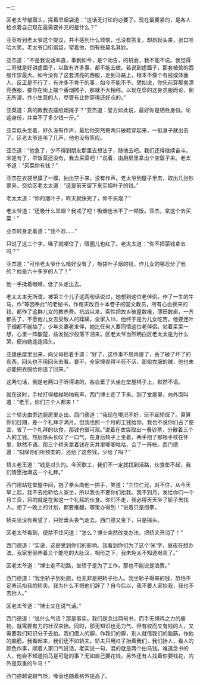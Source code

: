     一二 

   区老太爷皱眉头，挥着旱烟袋道：“这话无讨论的必要了。现在最要紧的，是各人检点着自己现在最需要补充的是什么？”

   亚英听到老太爷这个提议，并不感到什么烦恼，也没有答复，却昂起头来，张口哈哈大笑。老太爷口衔烟袋，望着他，倒有些莫名其妙。

   亚杰道：“不是我说话率直，事到如今，是个劝告，的机会，我不能不说。我觉得二哥就是好讲虚面子，以致有许多事，都不能去做。若说到虚面子，那套被偷的西服作崇最大。如今没有了这套漂亮的西服，走到马路上，根本不像个有钱或体面人，反正是不行了，有许多不肯干的事，如今不能不予。譬如说，你先前穿那套漂亮西服，要你在街上摆个香烟摊子，那就不大相称。以现在穿的这身衣服而论，倒无所谓，作小生意的人，尽管有比你穿得还好点的。”

   亚英道：真的教我去摆纸烟摊子？“亚杰道：譬方如此说，最好你是牺牲身份。论这身份，并卖不了多少钱一斤。”

   亚英低头坐着，好久没有作声，最后他突然把两只破鞋穿起来，一挺身子就出去了。区老太爷连叫了几声，他也没有答应。

   亚杰道：“他急了，少不得到朋友那里去想法子，随他去吧。我们还得继续奋斗。米是有了，早饭菜还没有，我去买菜吧！”说着，由厨房里拿出个空篮子来。老太爷道：“买菜你有钱？”

   亚杰在衣袋里摸了一摸，抽出空手来，没有作声。老太爷到屋子里去，取出几张钞票来，交给区老太太道：“这是前天留下来买烟叶子的钱。”

   老太太道：“你的烟叶子，昨天就快完了，你不买烟？”

   老太爷道：“还吸什么旱烟？我戒了吧！吸烟也当不了一顿饭。亚杰，拿这个去买菜！”

   亚杰转身走着道：“我不忍……”

   只说了这三个字，嗓子就哽住了，眼圈儿也红了。老太太道：“你不把菜钱拿去吗？”

   亚杰道：“可怜老太爷什么嗜好没有了，吸袋叶子烟的钱，作儿女的哪忍分了他的？他是六十多岁的人了！”

   他一手揉着眼睛，低了头走出去。

   老太太本无所谓，被第三个儿子这两句话说过，她想到这位老伴侣，作了一生的牛马，作“等因奉此”的老秘书，作每天改百十本卷子的国文教员，所有心血换来的钱，都作了这群儿女的教养费。抗战以来，索性把故乡破屋数椽，薄田数亩，一齐都丢了，不愿他儿女去受敌人的蹂躏，全家入川，他终于是为儿女吃苦。他要连叶子烟都不能抽了，少年夫妻老来伴，她比任何人要同情这位老伴侣。站着呆呆一想，心里一阵酸楚，益发抛沙般落下泪来。区老太爷当然明白区老太太是为什么哭，便向她连连摇头。

   亚雄由屋里出来，向父母摇着手道：“好了，这件事不用再提了，丢了破了坏了的东西，回头也不用回头去看。要不，全家懊丧得半死不活，那偷衣服的贼，他也未必能把衣服给你送了回来。”

   这两句话，倒是老两口子昕得进的，各自垂了头坐在堂屋椅子上，默然不语。

   就在这时，手杖打得楼梯啪啪有声，西门博士走了下来。到了堂屋里，向外面叫道：“老王，你们三个人都来！”

   三个轿夫由旁边厨房里走出。西门德道：“我现在境况不好，玩不起轿班了。算算你们日期，差一个礼拜才满月。但我也照一个月的工钱给你。我也不说你们占了便宜，省了一个礼拜的伙食，那钱也很可观。”说着在衣袋取出一叠钞票，分散着三个人的工钱。然后昂头长叹了一口气，在身后椅子上坐着，两手抱了那根手杖在怀里，默然不语。那三个轿夫拿着钱在天井里唧唧咕咕，合了一阵帐。西门德道：“扣除你们所预支的，还给了这些钱，少给了吗？”

   轿夫老王道：“钱是对头的。今天歇工，我们不一定就找到活路，伙食垫不起，我们情愿抬满这一个礼拜。”

   西门德站在堂屋中间，抱了拳头向他一拱手，笑道：“三位仁兄，对不住，从今天早上起，我不去抬轿给人家坐，所以我也不要你们抬我。我不到月，发给你们一个月工资，目的就是在省这一个礼拜的伙食。你们不走，我必得天天坐了轿子去找人。想了一晚上的计划，都要推翻，哪里办得到！”说着只是抱拳。

   轿夫见没有希望了，只好垂头丧气走去。西门德又坐下，只是摇头。

   区老太爷看到，便禁不住问道：“怎么？博士突然改变办法，把轿夫开消了！”

   西门德道：“实说，这是受到你们的影响。我看到你们为了这个‘米’字，昼夜在想办法。我家里倒养着三个能吃的大肚汉，相形之下，我未免太不知道艰苦了。”

   区老太爷道：“博士走不动路，坐轿子是为了工作，那也不能说是浪费。”

   西门德道：“我坐轿子到处跑，也无非是把轿子抬人。我坐轿子得来的钱，恐怕不足养活抬我的轿夫。我为什么不把他们辞了？自今后以，我不要人家抬我，我也不去抬人。”

   区老太爷道：“博士又在说气话。”

   西门德道：“说什么气话？那是事实。我们是念过两句书，而手无缚鸡之力的废物，就需要有力的壮汉来抬。同时，那无知识也无力气、但有权而又有钱的人，又需要我们知识分子去抬。我们借人的脚，作我们的脚，别人就借我们的脑筋，作他的脑筋。我看起来，我们还不如轿夫。轿夫只用杠子抬着我们，我们抬人，看人的颜色作事，顺着人家口气说话，老实说一句，混的就是两个拍马钱。难道念书的人，他会不知道拍马是可耻的事？无如自己要花钱，另外还有人找着你要钱花，内外是双重的牛马！”

   西门德越说越气愤，嗓音也随着格外提高了。

